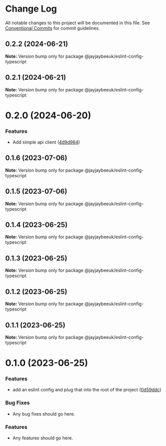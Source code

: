 # Change Log

All notable changes to this project will be documented in this file.
See [Conventional Commits](https://conventionalcommits.org) for commit guidelines.

## 0.2.2 (2024-06-21)

**Note:** Version bump only for package @jayjaybeeuk/eslint-config-typescript

## 0.2.1 (2024-06-21)

**Note:** Version bump only for package @jayjaybeeuk/eslint-config-typescript

# 0.2.0 (2024-06-20)

### Features

- Add simple api client ([4d9d964](https://github.com/jayjaybeeuk/utils/commit/4d9d9640039306b6a9f71d39dd1dd209e6b45564))

## 0.1.6 (2023-07-06)

**Note:** Version bump only for package @jayjaybeeuk/eslint-config-typescript

## 0.1.5 (2023-07-06)

**Note:** Version bump only for package @jayjaybeeuk/eslint-config-typescript

## 0.1.4 (2023-06-25)

**Note:** Version bump only for package @jayjaybeeuk/eslint-config-typescript

## 0.1.3 (2023-06-25)

**Note:** Version bump only for package @jayjaybeeuk/eslint-config-typescript

## 0.1.2 (2023-06-25)

**Note:** Version bump only for package @jayjaybeeuk/eslint-config-typescript

## 0.1.1 (2023-06-25)

**Note:** Version bump only for package @jayjaybeeuk/eslint-config-typescript

# 0.1.0 (2023-06-25)

### Features

- add an eslint config and plug that into the root of the project ([0d59ddc](https://github.com/jayjaybeeuk/utils/commit/0d59ddcfec3863c28b6829bf54d9fc24acb0735d))

### Bug Fixes

- Any bug fixes should go here.

### Features

- Any features should go here.
